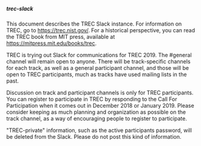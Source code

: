 ##### trec-slack

This document describes the TREC Slack instance.  For information on TREC, go to https://trec.nist.gov/.  For a historical perspective, you can read the TREC book from MIT press, available at https://mitpress.mit.edu/books/trec.

TREC is trying out Slack for communications for TREC 2019.  The #general channel will remain open to anyone.  There will be track-specific channels for each track, as well as a general participant channel, and those will be open to TREC participants, much as tracks have used mailing lists in the past.

Discussion on track and participant channels is only for TREC participants.  You can register to participate in TREC by responding to the Call For Participation when it comes out in December 2018 or January 2019.  Please consider keeping as much planning and organization as possible on the track channel, as a way of encouraging people to register to participate.

"TREC-private" information, such as the active participants password, will be deleted from the Slack.  Please do not post this kind of information.
